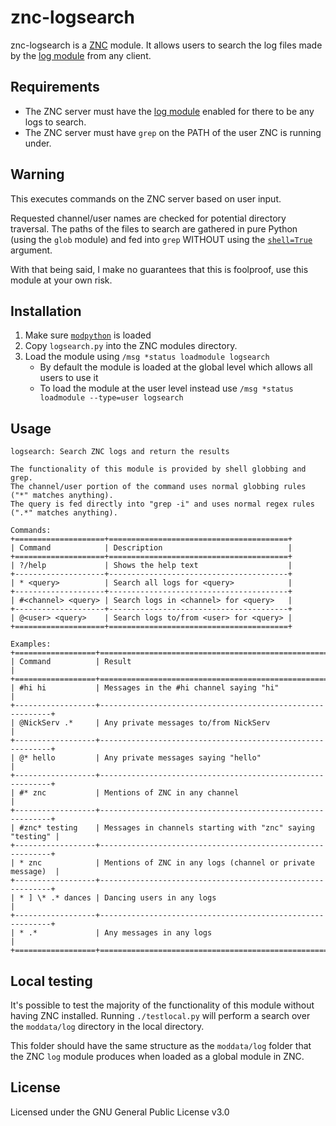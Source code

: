 znc-logsearch
=============
znc-logsearch is a [ZNC][] module. It allows users to search the log files made by the
[log module][] from any client.

Requirements
------------
 - The ZNC server must have the [log module][] enabled for there to be any logs to search.
 - The ZNC server must have `grep` on the PATH of the user ZNC is running under.

Warning
-------
This executes commands on the ZNC server based on user input.

Requested channel/user names are checked for potential directory traversal. The paths of the files
to search are gathered in pure Python (using the `glob` module) and fed into `grep` WITHOUT using
the [`shell=True`][] argument.

With that being said, I make no guarantees that this is foolproof, use this module at your own risk.

Installation
------------
1. Make sure [`modpython`][] is loaded
2. Copy `logsearch.py` into the ZNC modules directory.
3. Load the module using `/msg *status loadmodule logsearch`
   - By default the module is loaded at the global level which allows all users to use it
   - To load the module at the user level instead use `/msg *status loadmodule --type=user logsearch`

Usage
-----
```
logsearch: Search ZNC logs and return the results

The functionality of this module is provided by shell globbing and grep.
The channel/user portion of the command uses normal globbing rules ("*" matches anything).
The query is fed directly into "grep -i" and uses normal regex rules (".*" matches anything).

Commands:
+====================+========================================+
| Command            | Description                            |
+====================+========================================+
| ?/help             | Shows the help text                    |
+--------------------+----------------------------------------+
| * <query>          | Search all logs for <query>            |
+--------------------+----------------------------------------+
| #<channel> <query> | Search logs in <channel> for <query>   |
+--------------------+----------------------------------------+
| @<user> <query>    | Search logs to/from <user> for <query> |
+====================+========================================+

Examples:
+==================+===========================================================+
| Command          | Result                                                    |
+==================+===========================================================+
| #hi hi           | Messages in the #hi channel saying "hi"                   |
+------------------+-----------------------------------------------------------+
| @NickServ .*     | Any private messages to/from NickServ                     |
+------------------+-----------------------------------------------------------+
| @* hello         | Any private messages saying "hello"                       |
+------------------+-----------------------------------------------------------+
| #* znc           | Mentions of ZNC in any channel                            |
+------------------+-----------------------------------------------------------+
| #znc* testing    | Messages in channels starting with "znc" saying "testing" |
+------------------+-----------------------------------------------------------+
| * znc            | Mentions of ZNC in any logs (channel or private message)  |
+------------------+-----------------------------------------------------------+
| * ] \* .* dances | Dancing users in any logs                                 |
+------------------+-----------------------------------------------------------+
| * .*             | Any messages in any logs                                  |
+==================+===========================================================+
```

Local testing
-------------
It's possible to test the majority of the functionality of this module without having ZNC installed.
Running `./testlocal.py` will perform a search over the `moddata/log` directory in the local
directory.

This folder should have the same structure as the `moddata/log` folder that the ZNC `log` module
produces when loaded as a global module in ZNC.

License
-------
Licensed under the GNU General Public License v3.0

 [ZNC]: https://znc.in
 [log module]: https://wiki.znc.in/Log
 [`shell=True`]: https://docs.python.org/3/library/subprocess.html#security-considerations
 [`modpython`]: http://wiki.znc.in/Modpython
